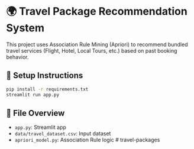 # 🌍 Travel Package Recommendation System

This project uses Association Rule Mining (Apriori) to recommend bundled travel services (Flight, Hotel, Local Tours, etc.) based on past booking behavior.

## 🔧 Setup Instructions

```bash
pip install -r requirements.txt
streamlit run app.py
```

## 📁 File Overview
- `app.py`: Streamlit app
- `data/travel_dataset.csv`: Input dataset
- `apriori_model.py`: Association Rule logic
#   t r a v e l - p a c k a g e s  
 